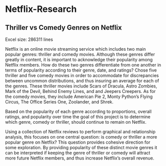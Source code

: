 # Netflix-Research

## Thriller vs Comedy Genres on Netflix

Excel size: 286311 lines

Netflix is an online movie streaming service which includes two main popular genres: thriller and comedy movies. Although these genres differ greatly in content, it is important to acknowledge their popularity among Netflix members. How do these two genres differentiate from one another in terms of popularity according to their genre, date, and ratings?
Chose five thriller and five comedy movies in order to accommodate for discrepancies between uncommon distributions, and thus insuring an average for each of the genres. These thriller movies include Scars of Dracula, Astro Zombies, Mark of the Devil, Behind Enemy Lines, and and Jeepers Creepers. As for the comedy movies, they include American Pie 2, Monty Python’s Flying Circus, The Office Series One, Zoolander, and Shrek. 

Based on the popularity of each genre according to proportions, overall ratings, and popularity over time the goal of this project is to determine which genre, comedy or thriller, should continue to remain on Netflix.

Using a collection of Netflix reviews to perform graphical and relationship analysis, this focuses on one central question: is comedy or thriller a more popular genre on Netflix? This question provides cohesive direction for some exploration.
By providing popularity of these distinct movie genres it can be interpreted if keeping the genre of thriller or comedy will attract more future Netflix members, and thus increase Netflix’s overall revenue.
